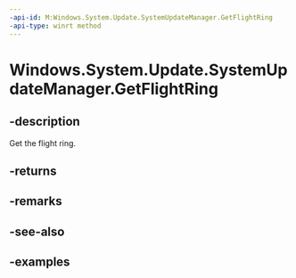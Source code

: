 ```yaml
---
-api-id: M:Windows.System.Update.SystemUpdateManager.GetFlightRing
-api-type: winrt method
---
```


<!-- Method syntax.
public string SystemUpdateManager.GetFlightRing()
-->

# Windows.System.Update.SystemUpdateManager.GetFlightRing

## -description
Get the flight ring.

## -returns

## -remarks

## -see-also

## -examples


